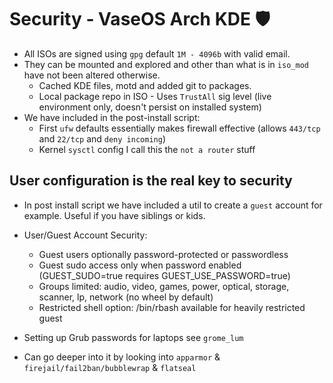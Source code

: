 # Security - VaseOS Arch KDE 🛡️

- All ISOs are signed using `gpg` default `1M - 4096b` with valid email.
- They can be mounted and explored and other than what is in `iso_mod` have not been altered otherwise.
    - Cached KDE files, motd and added git to packages.
    - Local package repo in ISO - Uses `TrustAll` sig level (live environment only, doesn't persist on installed system)
- We have included in the post-install script:
    - First `ufw` defaults essentially makes firewall effective (allows `443/tcp` and `22/tcp` and `deny incoming`)
    - Kernel `sysctl` config I call this the `not a router` stuff

## User configuration is the real key to security

- In post install script we have included a util to create a `guest` account for example. Useful if you have siblings or kids. 
- User/Guest Account Security:
  - Guest users optionally password-protected or passwordless
  - Guest sudo access only when password enabled (GUEST_SUDO=true requires GUEST_USE_PASSWORD=true)
  - Groups limited: audio, video, games, power, optical, storage, scanner, lp, network (no wheel by default)
  - Restricted shell option: /bin/rbash available for heavily restricted guest
- Setting up Grub passwords for laptops see `grome_lum`

- Can go deeper into it by looking into `apparmor` & `firejail/fail2ban/bubblewrap` & `flatseal`
